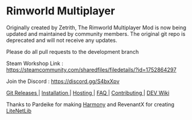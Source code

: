 # Rimworld Multiplayer
Originally created by Zetrith, The Rimworld Multiplayer Mod is now being updated and maintained by community members. The original git repo is deprecated and will not receive any updates.

Please do all pull requests to the development branch

Steam Workshop Link : https://steamcommunity.com/sharedfiles/filedetails/?id=1752864297

Join the Discord : https://discord.gg/S4bxXpv

[Git Releases ](https://github.com/rwmt/Multiplayer/releases)|
[ Installation ](https://hackmd.io/Gd_gueokTNui_fqzOSG2Tg#Installation)|
[ Hosting ](https://hackmd.io/Gd_gueokTNui_fqzOSG2Tg#Hosting-and-Joining)|
[ FAQ ](https://hackmd.io/Gd_gueokTNui_fqzOSG2Tg#FAQ)|
[ Contributing ](https://github.com/rwmt/Multiplayer/blob/master/CONTRIBUTORS.md)|
[ DEV Wiki](https://hackmd.io/Gd_gueokTNui_fqzOSG2Tg#Dev-MP-Wiki)

Thanks to Pardeike for making [Harmony](https://github.com/pardeike/Harmony) and RevenantX for creating [LiteNetLib](https://github.com/RevenantX/LiteNetLib)
